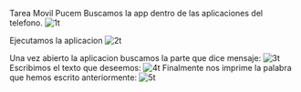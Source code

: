 Tarea Movil Pucem
Buscamos la app dentro de las aplicaciones del telefono.
![1t](https://user-images.githubusercontent.com/115563495/201456873-f426b86a-4aa9-4edf-a7af-0fb08c58c9e6.png)

Ejecutamos la aplicacion
![2t](https://user-images.githubusercontent.com/115563495/201457203-8cf238df-6fca-4330-acb8-c3974e490aaa.png)

Una vez abierto la aplicacion buscamos la parte que dice mensaje:
![3t](https://user-images.githubusercontent.com/115563495/201457260-0644e54e-d5a8-435b-abea-5aa1ae7143fe.png)
Escribimos el texto que deseemos:
![4t](https://user-images.githubusercontent.com/115563495/201457272-2abd8122-937a-4dcf-b3b6-7afb01b61164.png)
Finalmente nos imprime la palabra que hemos escrito anteriormente:
![5t](https://user-images.githubusercontent.com/115563495/201457279-d6f40e3d-4817-48c3-b6ca-690a9a9e6e96.png)
